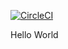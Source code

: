 [![CircleCI](https://circleci.com/gh/MarvinKweyu2/ContinuousInt.svg?style=svg)](https://circleci.com/gh/MarvinKweyu2/ContinuousInt)

Hello World
